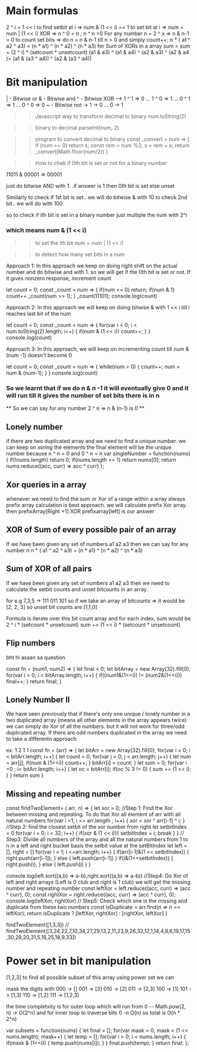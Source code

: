 # Main formulas

2 ^ i = 1 << i
to find setbit at i => num & (1 << i) == 1
to set bit at i => num = num | (1 << i)
XOR => n ^ 0 = n ; n ^ n =0
For any number n = 2 ^ x => n & n-1 = 0
to count set bits => do n = n & n-1 till n > 0 and simply count++;
n * ( a1 ^ a2 ^ a3) = (n * a1) ^ (n * a2) ^ (n * a3)
for Sum of XORs in a array sum = sum + (2 ^ i) * (setcount * unsetcount)
(a1 & a3) ^ (a1 & a4) ^ (a2 & a3) ^ (a2 & a4 )= (a1 & (a3 ^ a4)) ^ (a2 & (a3 ^ a4))

# Bit manipulation

| - Bitwise or
& - Bitwise and
^ - Bitwise XOR --> 1 ^ 1 => 0 ... 1 ^ 0 => 1 ... 0 ^ 1 => 1 ... 0 ^ 0 => 0
~ - Bitwise not -> 1 -> 0 ... 0 -> 1 

>> Javascript way to transform decimal to binary 
num.toString(2)

>>binary to decimal 
parseInt(num, 2)

>> program to convert decimal to binary
const _convert = num => {
    if (num == 0) return s;
    const rem = num %2;
    s = rem + s;
    return _convert(Math.floor(num/2))
}

>> How to chek if 0th bit is set or not for a binary number

11011 & 00001 => 00001 

just do bitwise AND with 1. .if answer is 1 then 0th bit is set else unset

Similarly to check if 1st bit is set.. we will do bitwise & with 10
to check 2nd bit.. we will do with 100

so to check if ith bit is set in a binary number just multiple the num with 2^i

### which means num & (1 << i)

>> to set the ith bit 
num = num | (1 << i)

>> to detect how many set bits in a num

Approach 1: In this approach we keep on doing right shift on the actual number and do bitwise and with 1. so we will get if the 0th bit is set or not. If it gives nonzero response, increment count

let count = 0;
const _count = num => {
    if(num <= 0) return;
    if(num & 1) count++
    _count(num >> 1);
}
_count(11101);
console.log(count)

Approach 2: In this approach we will keep on doing bitwise & with 1 << i till i reaches last bit of the num

let count = 0;
const _count = num => {
    for(var i = 0; i < num.toString(2).length; i++) {
        if(num & (1 << i)) count++;
    }
}
console.log(count)

Approach 3: In this approach, we will keep on incrementing count till num & (num -1) doesn't become 0

let count = 0;
const _count = num => {
    while(num > 0) {
        count++;
        num = num & (num-1);
    }
}
console.log(count)

### So we learnt that if we do n & n -1 it will eventually give 0 and it will run till it gives the number of set bits there is in n

** So we can say for any number 2 ^ n => n & (n-1) is 0 **

## Lonely number
if there are two duplicated array and we need to find a unique number. we can keep on xoring the elements the final element will be the unique number
because n ^ n = 0  and  0 ^ n = n
var singleNumber = function(nums) {
    if(!nums.length) return 0;
    if(nums.length == 1) return nums[0];
    return nums.reduce((acc, curr) => acc ^ curr)
};

## Xor queries in a array
whenever we need to find the sum or Xor of a range within a array always prefix array calculation is best approach.
we will calculate prefix Xor array. then prefixArray[Right +1] XOR prefixarray[left] is our answer

## XOR of Sum of every possible pair of an array
If we have been given any set of numbers a1 a2 a3
then we can say for any number n 
n * ( a1 ^ a2 ^ a3) = (n * a1) ^ (n * a2) ^ (n * a3)

## Sum of XOR of all pairs
If we have been given any set of numbers a1 a2 a3
then we need to calculate the setbit counts and unset bitcounts in an array. 

for e.g 7,3,5 -> 
111
011
101
so if we take an array of bitcounts => it would be [2, 2, 3]
so unset bit counts are [1,1,0]

Formula is iterate over this bit count array and for each index, sum would be 2 ^ i * (setcount * unsetcount)
sum += (1 << i) * (setcount * unsetcount)

## Flip numbers

bht hi asaan sa question

const fn = (num1, num2) => {
  let final = 0;
  let bitArray = new Array(32).fill(0);
  for(var i = 0; i < bitArray.length;  i++) {
    if((num1&(1<<i)) != (num2&(1<<i))) final++;
  }
  return final;
}

## Lonely Number II
We have seen previously that if there's only one unique / lonely number in a two duplicated array (means all other elements in the array appears twice) we can simply do Xor of all the numbers. 
but it will not work for three/odd duplicated array. If there are odd numbers duplicated in the array we need to take a differentn approach

ex: 1 2 1 1
const fn = (arr) => {
  let bitArr = new Array(32).fill(0);
  for(var i = 0; i < bitArr.length; i++) {
     let  count = 0;
     for(var j = 0; j < arr.length; j++) {
      let num = arr[j];
      if(num & (1<<i)) count++;
     }
     bitArr[i] = count;
  }
  let sum = 0;
  for(var i =0 ; i< bitArr.length; i++) {
    let oc = bitArr[i];
    if(oc % 3 != 0) {
      sum += (1 << i);
    }
  }
  return sum
}

## Missing and repeating number

const findTwoElement= ( arr, n) => 
{
  let xor = 0;
  //Step 1: Find the Xor between missing and repeating. To do that Xor all element of arr with all natural numbers
  for(var i =1; i <= arr.length ; i++) {
    xor = xor ^ arr[i-1] ^ i;
  }
  //Step 2: find the closest setbit of the xor number from right
  let setbitIndex = 0
  for(var i = 0; i < 32; i++) {
    if(xor & (1 << i)){ 
      setbitIndex = i;
      break
    }
  }
  // Step3: Divide all numbers of the array and all the natural numbers from 1 to n in a left and right bucket basis the setbit value at the setBitIndex
  let left = [], right = []
  for(var i = 1; i <=arr.length; i++) {
    if(arr[i-1]&(1 << setbitIndex)) {
      right.push(arr[i-1]);
    } else {
      left.push(arr[i-1])
    }
    if(i&(1<<setbitIndex)) {
      right.push(i);
    } else {
      left.push(i)
    }
  }

  console.log(left.sort((a,b) => a-b),right.sort((a,b) => a-b))
  //Step4: Do Xor of left and right arrays (Left is 0 club and right is 1 club) we will get the missing number and repeating number
  const leftXor = left.reduce((acc, curr) => (acc ^ curr), 0);
  const rightXor = right.reduce((acc, curr) => (acc ^ curr), 0);
  console.log(leftXor, rightXor)
  // Step5: Check which one is the missing and duplicate from these two numbers
  const isDuplicate = arr.find(n => n == leftXor);
  return isDuplicate ? [leftXor, rightXor] : [rightXor, leftXor]
}

findTwoElement([1,3,3])
// findTwoElement([3,24,22,7,10,34,27,29,13,2,11,23,9,26,32,12,1,14,4,8,6,19,17,15,30,28,20,31,5,16,25,18,9,33])

# Power set in bit manipulation
[1,2,3]
to find all possible subset of this array using power set we can 

mask the digits with 
000 -> []
001 -> [3]
010 -> [2]
011 -> [2,3]
100 -> [1]
101 -> [1,3]
110 -> [1,2]
111 -> [1,2,3]

the time completxity is for outer loop which will run from 0 -- Math.pow(2, n) -> O(2^n) and for inner loop to traverse bits  0 -n O(n)
so total is O(n * 2^n)

var subsets = function(nums) {
    let final = [];
    for(var mask = 0; mask < (1 << nums.length); mask++) {
        let temp = [];
        for(var i = 0; i < nums.length; i++) {
            if(mask & (1<<i)) {
                temp.push(nums[i]);
            }
        }
        final.push(temp);
    }
    return final;
};